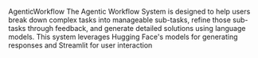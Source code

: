 AgenticWorkflow
The Agentic Workflow System is designed to help users break down complex tasks into manageable sub-tasks, refine those sub-tasks through feedback, and generate detailed solutions using language models. This system leverages Hugging Face's models for generating responses and Streamlit for user interaction
